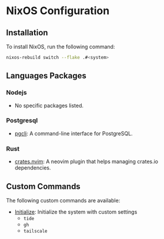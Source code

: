 # NixOS Configuration

## Installation

To install NixOS, run the following command:

```bash
nixos-rebuild switch --flake .#<system>
```
## Languages Packages

### Nodejs

* No specific packages listed.

### Postgresql

- [pgcli](https://github.com/dbcli/pgcli): A command-line interface for PostgreSQL.

### Rust

- [crates.nvim](https://github.com/saecki/crates.nvim): A neovim plugin that helps managing crates.io dependencies.

## Custom Commands

The following custom commands are available:

* [Initialize](./overlays/custom/initialize): Initialize the system with custom settings
    + `tide`
    + `gh`
    + `tailscale`
